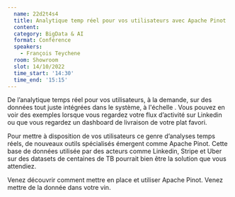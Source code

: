 ```yaml
---
  name: 22d2t4s4
  title: Analytique temp réel pour vos utilisateurs avec Apache Pinot
  content:
  category: BigData & AI
  format: Conférence 
  speakers: 
    - François Teychene
  room: Showroom
  slot: 14/10/2022
  time_start: '14:30'
  time_end: '15:15'
---
```

De l’analytique temps réel pour vos utilisateurs, à la demande, sur des données tout juste intégrées dans le système, à l'échelle . Vous pouvez en voir des exemples lorsque vous regardez votre flux d’activité sur Linkedin ou que vous regardez un dashboard de livraison de votre plat favori.

Pour mettre à disposition de vos utilisateurs ce genre d’analyses temps réels, de nouveaux outils spécialisés émergent comme Apache Pinot. Cette base de données utilisée par des acteurs comme Linkedin, Stripe et Uber sur des datasets de centaines de TB pourrait bien être la solution que vous attendiez.

Venez découvrir comment mettre en place et utiliser Apache Pinot. Venez mettre de la donnée dans votre vin.
